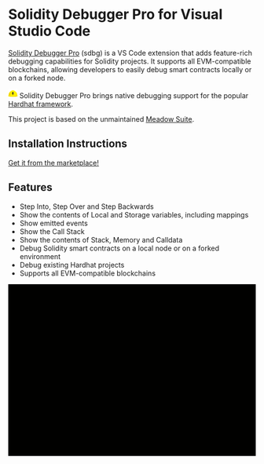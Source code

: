 # Solidity Debugger Pro for Visual Studio Code
[Solidity Debugger Pro](https://soliditydebugger.org/) (sdbg) is a VS Code extension that adds feature-rich debugging capabilities for Solidity projects. It supports all EVM-compatible blockchains, allowing developers to easily debug smart contracts locally or on a forked node. 

<img src="images/hardhat-logo-small.png" alt="hardhat-logo-small.png" /> Solidity Debugger Pro brings native debugging support for the popular [Hardhat framework](https://hardhat.org/).

This project is based on the unmaintained [Meadow Suite](https://github.com/MeadowSuite/Meadow).

## Installation Instructions

[Get it from the marketplace!](https://marketplace.visualstudio.com/items?itemName=robertaachenw.solidity-debugger)

## Features

- Step Into, Step Over and Step Backwards
- Show the contents of Local and Storage variables, including mappings
- Show emitted events
- Show the Call Stack
- Show the contents of Stack, Memory and Calldata
- Debug Solidity smart contracts on a local node or on a forked environment
- Debug existing Hardhat projects
- Supports all EVM-compatible blockchains

![demo.gif](VSCodeExt/images/demo.gif)
